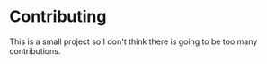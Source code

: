 # Contributing
This is a small project so I don't think there is going to be too many contributions.
